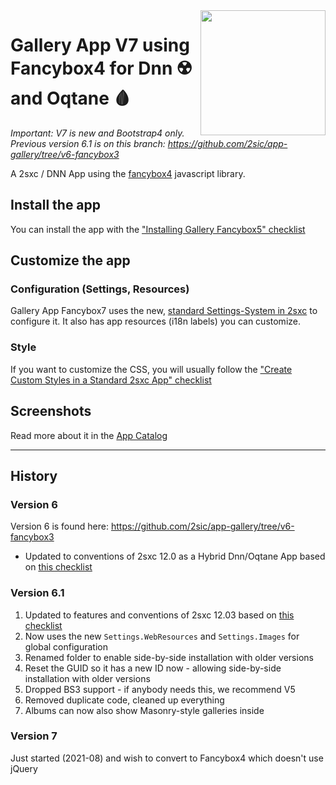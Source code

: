<image src="app-icon.png" align="right" width="200px">

# Gallery App V7 using Fancybox4 for Dnn ☢️ and Oqtane 🩸

_Important: V7 is new and Bootstrap4 only. Previous version 6.1 is on this branch: https://github.com/2sic/app-gallery/tree/v6-fancybox3_

A 2sxc / DNN App using the [fancybox4](https://fancyapps.com/) javascript library.

## Install the app

You can install the app with the ["Installing Gallery Fancybox5" checklist](https://azing.org/2sxc/r/WLu6KUI4)

## Customize the app

### Configuration (Settings, Resources)

Gallery App Fancybox7 uses the new, [standard Settings-System in 2sxc](http://r.2sxc.org/settings) to configure it. It also has app resources (i18n labels) you can customize.

### Style

If you want to customize the CSS, you will usually follow the ["Create Custom Styles in a Standard 2sxc App" checklist](https://azing.org/2sxc/r/Lu5SDBqU)

## Screenshots

Read more about it in the [App Catalog](https://2sxc.org/en/apps/app/gallery-app-v6-using-fancybox-3-hybrid-for-dnn-and-oqtane)


---

## History

### Version 6

Version 6 is found here: https://github.com/2sic/app-gallery/tree/v6-fancybox3

* Updated to conventions of 2sxc 12.0 as a Hybrid Dnn/Oqtane App based on [this checklist](https://azing.org/2sxc/r/m0iSLifK)

### Version 6.1 

1. Updated to features and conventions of 2sxc 12.03 based on [this checklist](https://azing.org/2sxc/r/KwXMhp8h)
1. Now uses the new `Settings.WebResources` and `Settings.Images` for global configuration
1. Renamed folder to enable side-by-side installation with older versions
1. Reset the GUID so it has a new ID now - allowing side-by-side installation with older versions
1. Dropped BS3 support - if anybody needs this, we recommend V5
1. Removed duplicate code, cleaned up everything
1. Albums can now also show Masonry-style galleries inside


### Version 7

Just started (2021-08) and wish to convert to Fancybox4 which doesn't use jQuery
